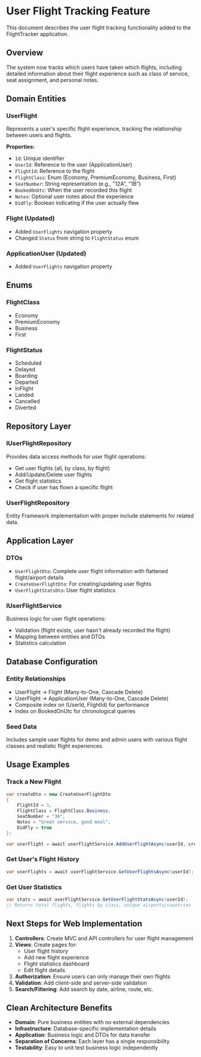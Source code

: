 # User Flight Tracking Feature

This document describes the user flight tracking functionality added to the FlightTracker application.

## Overview

The system now tracks which users have taken which flights, including detailed information about their flight experience such as class of service, seat assignment, and personal notes.

## Domain Entities

### UserFlight
Represents a user's specific flight experience, tracking the relationship between users and flights.

**Properties:**
- `Id`: Unique identifier
- `UserId`: Reference to the user (ApplicationUser)
- `FlightId`: Reference to the flight
- `FlightClass`: Enum (Economy, PremiumEconomy, Business, First)
- `SeatNumber`: String representation (e.g., "12A", "1B")
- `BookedOnUtc`: When the user recorded this flight
- `Notes`: Optional user notes about the experience
- `DidFly`: Boolean indicating if the user actually flew

### Flight (Updated)
- Added `UserFlights` navigation property
- Changed `Status` from string to `FlightStatus` enum

### ApplicationUser (Updated)
- Added `UserFlights` navigation property

## Enums

### FlightClass
- Economy
- PremiumEconomy
- Business
- First

### FlightStatus
- Scheduled
- Delayed
- Boarding
- Departed
- InFlight
- Landed
- Cancelled
- Diverted

## Repository Layer

### IUserFlightRepository
Provides data access methods for user flight operations:
- Get user flights (all, by class, by flight)
- Add/Update/Delete user flights
- Get flight statistics
- Check if user has flown a specific flight

### UserFlightRepository
Entity Framework implementation with proper include statements for related data.

## Application Layer

### DTOs
- `UserFlightDto`: Complete user flight information with flattened flight/airport details
- `CreateUserFlightDto`: For creating/updating user flights
- `UserFlightStatsDto`: User flight statistics

### IUserFlightService
Business logic for user flight operations:
- Validation (flight exists, user hasn't already recorded the flight)
- Mapping between entities and DTOs
- Statistics calculation

## Database Configuration

### Entity Relationships
- UserFlight -> Flight (Many-to-One, Cascade Delete)
- UserFlight -> ApplicationUser (Many-to-One, Cascade Delete)
- Composite index on (UserId, FlightId) for performance
- Index on BookedOnUtc for chronological queries

### Seed Data
Includes sample user flights for demo and admin users with various flight classes and realistic flight experiences.

## Usage Examples

### Track a New Flight
```csharp
var createDto = new CreateUserFlightDto
{
    FlightId = 1,
    FlightClass = FlightClass.Business,
    SeatNumber = "3A",
    Notes = "Great service, good meal",
    DidFly = true
};

var userFlight = await userFlightService.AddUserFlightAsync(userId, createDto);
```

### Get User's Flight History
```csharp
var userFlights = await userFlightService.GetUserFlightsAsync(userId);
```

### Get User Statistics
```csharp
var stats = await userFlightService.GetUserFlightStatsAsync(userId);
// Returns total flights, flights by class, unique airports/countries
```

## Next Steps for Web Implementation

1. **Controllers**: Create MVC and API controllers for user flight management
2. **Views**: Create pages for:
   - User flight history
   - Add new flight experience
   - Flight statistics dashboard
   - Edit flight details
3. **Authorization**: Ensure users can only manage their own flights
4. **Validation**: Add client-side and server-side validation
5. **Search/Filtering**: Add search by date, airline, route, etc.

## Clean Architecture Benefits

- **Domain**: Pure business entities with no external dependencies
- **Infrastructure**: Database-specific implementation details
- **Application**: Business logic and DTOs for data transfer
- **Separation of Concerns**: Each layer has a single responsibility
- **Testability**: Easy to unit test business logic independently

